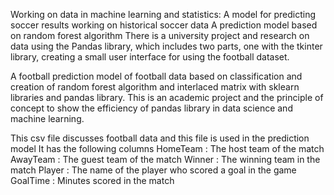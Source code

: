 Working on data in machine learning and statistics:
A model for predicting soccer results working on historical soccer data
A prediction model based on random forest algorithm
There is a university project and research on data using the Pandas library, which includes two parts, one with the tkinter library, creating a small user interface for using the football dataset.

A football prediction model of football data based on classification and creation of random forest algorithm and interlaced matrix with sklearn libraries and pandas library. This is an academic project and the principle of concept to show the efficiency of pandas library in data science and machine learning.

This csv file discusses football data and this file is used in the prediction model 
It has the following columns
HomeTeam : The host team of the match
AwayTeam :	The guest team of the match
Winner : The winning team in the match
Player : The name of the player who scored a goal in the game
GoalTime : Minutes scored in the match

